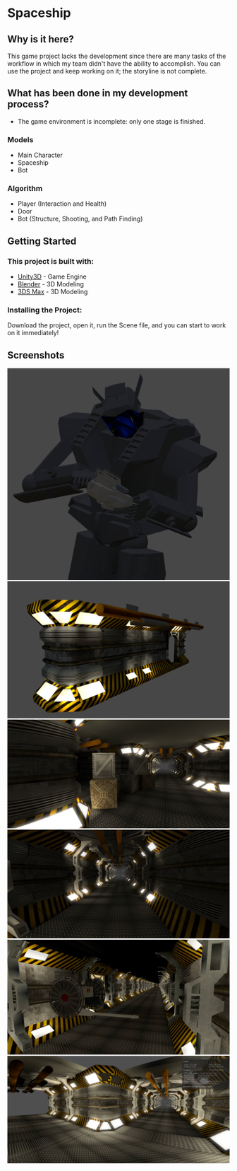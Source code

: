 # Spaceship

## Why is it here?
This game project lacks the development since there are many tasks of the workflow in which my team didn't have
the ability to accomplish. You can use the project and keep working on it; the storyline is not complete.

## What has been done in my development process?
* The game environment is incomplete: only one stage is finished.

### Models
* Main Character
* Spaceship
* Bot

### Algorithm
* Player (Interaction and Health)
* Door
* Bot (Structure, Shooting, and Path Finding)

## Getting Started
### This project is built with:

* [Unity3D](https://store.unity.com) - Game Engine
* [Blender](https://www.blender.org/download/) - 3D Modeling
* [3DS Max](https://www.autodesk.eu/products/3ds-max/overview) - 3D Modeling

### Installing the Project:
Download the project, open it, run the Scene file, and you can start to work on it immediately!

## Screenshots
![Character](/Screenshots/main_1.jpg?raw=true "Main Character")
![Wall](/Screenshots/wall_1.jpg?raw=true "Wall")
![Spaceship](/Screenshots/spaceship_1.png?raw=true "Spaceship")
![Spaceship](/Screenshots/spaceship_2.png?raw=true "Spaceship")
![Spaceship](/Screenshots/spaceship_3.jpg?raw=true "Spaceship")
![Spaceship](/Screenshots/spaceship_4.jpg?raw=true "Spaceship")
